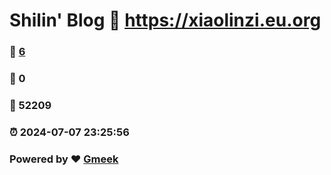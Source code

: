 # Shilin' Blog :link: https://xiaolinzi.eu.org 
### :page_facing_up: [6](https://xiaolinzi.eu.org/tag.html) 
### :speech_balloon: 0 
### :hibiscus: 52209 
### :alarm_clock: 2024-07-07 23:25:56 
### Powered by :heart: [Gmeek](https://github.com/Meekdai/Gmeek)
